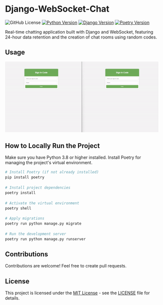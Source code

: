 # Django-WebSocket-Chat

![GitHub License](https://img.shields.io/github/license/n4-t3/websocket?style=for-the-badge&color=blue)
[![Python Version](https://img.shields.io/badge/python-3.11-blue?style=for-the-badge&logo=python&color=blue)](https://www.python.org/downloads/release/python-311/)
[![Django Version](https://img.shields.io/badge/django-5.0.1-green?style=for-the-badge&logo=django&color=green)](https://docs.djangoproject.com/en/5.0/releases/5.0.1/)
[![Poetry Version](https://img.shields.io/badge/poetry-1.7.1-purple?style=for-the-badge&logo=poetry&color=purple)](https://python-poetry.org/docs/)

Real-time chatting application built with Django and WebSocket, featuring 24-hour data retention and the creation of chat rooms using random codes.

## Usage

![preview](./Usage.gif)

## How to Locally Run the Project

Make sure you have Python 3.8 or higher installed. Install Poetry for managing the project's virtual environment.

```bash
# Install Poetry (if not already installed)
pip install poetry

# Install project dependencies
poetry install

# Activate the virtual environment
poetry shell

# Apply migrations
poetry run python manage.py migrate

# Run the development server
poetry run python manage.py runserver

```

## Contributions

Contributions are welcome! Feel free to create pull requests. 

## License

This project is licensed under the [MIT License](LICENSE) - see the [LICENSE](LICENSE) file for details.

